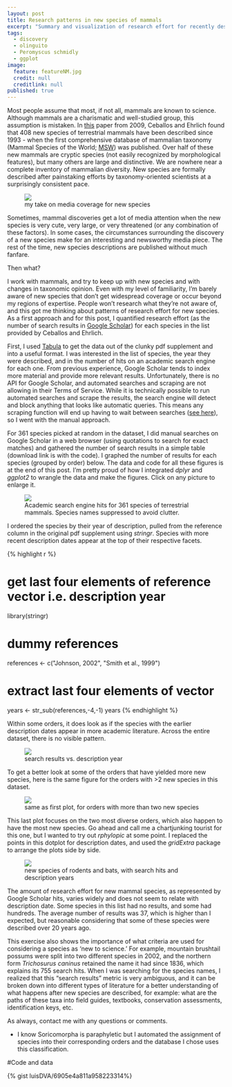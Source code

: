 ```yaml
---
layout: post
title: Research patterns in new species of mammals
excerpt: "Summary and visualization of research effort for recently described species of terrestrial mammals. Inlcudes R code and data."
tags: 
  - discovery
  - olinguito
  - Peromyscus schmidly
  - ggplot
image: 
  feature: featureNM.jpg
  credit: null
  creditlink: null
published: true
---
```




Most people assume that most, if not all, mammals are known to science. Although mammals are a charismatic and well-studied group, this assumption is mistaken. In [this](http://www.pnas.org/content/106/10/3841.full) paper from 2009, Ceballos and Ehrlich found that 408 new species of terrestrial mammals have been described since 1993 - when the first comprehensive database of mammalian taxonomy (Mammal Species of the World; [MSW](http://www.departments.bucknell.edu/biology/resources/msw3/browse.asp)) was published. Over half of these new mammals are cryptic species (not easily recognized by morphological features), but many others are large and distinctive. We are nowhere near a complete inventory of mammalian diversity. New species are formally described after painstaking efforts by taxonomy-oriented scientists at a surprisingly consistent pace. 

<figure>
    <a href="/images/cbait.png"><img src="/images/cbait.png"></a>
        <figcaption>my take on media coverage for new species</figcaption>
</figure>

Sometimes, mammal discoveries get a lot of media attention when the new species is very cute, very large, or very threatened (or any combination of these factors). In some cases, the circumstances surrounding the discovery of a new species make for an interesting and newsworthy media piece. The rest of the time, new species descriptions are published without much fanfare.

Then what?

I work with mammals, and try to keep up with new species and with changes in taxonomic opinion. Even with my level of familiarity, I’m barely aware of new species that don’t get widespread coverage or occur beyond my regions of expertise. People won’t research what they’re not aware of, and this got me thinking about patterns of research effort for new species. As a first approach and for this post, I quantified research effort (as the number of search results in [Google Scholar](https://scholar.google.com)) for each species in the list provided by Ceballos and Ehrlich. 

First, I used [Tabula](http://tabula.technology/) to get the data out of the clunky pdf supplement and into a useful format. I was interested in the list of species, the year they were described, and in the number of hits on an academic search engine for each one. From previous experience, Google Scholar tends to index more material and provide more relevant results.  Unfortunately, there is no API for Google Scholar, and automated searches and scraping are not allowing in their Terms of Service. While it is technically possible to run automated searches and scrape the results, the search engine will detect and block anything that looks like automatic queries. This means any scraping function will end up having to wait between searches ([see here](https://gist.github.com/timcdlucas/78478755b49e5c6342c4)), so I went with the manual approach.

For 361 species picked at random in the dataset, I did manual searches on Google Scholar in a web browser (using quotations to search for exact matches) and gathered the number of search results in a simple table (download link is with the code). I graphed the number of results for each species (grouped by order) below.  The data and code for all these figures is at the end of this post. I’m pretty proud of how I integrated _dplyr_ and _ggplot2_ to wrangle the data and make the figures. Click on any picture to enlarge it.

<figure>
    <a href="/images/fig1newM.png"><img src="/images/fig1newM.png"></a>
        <figcaption> Academic search engine hits for 361 species of terrestrial mammals. Species names suppressed to avoid clutter. </figcaption>
</figure>

I ordered the species by their year of description, pulled from the reference column in the original pdf supplement using _stringr_. Species with more recent description dates appear at the top of their respective facets.

{% highlight r %}
# get last four elements of reference vector i.e. description year
library(stringr)
# dummy references
references <- c("Johnson, 2002", "Smith et al., 1999")
# extract last four elements of vector
years <- str_sub(references,-4,-1)
years
{% endhighlight %}

Within some orders, it does look as if the species with the earlier description dates appear in more academic literature. Across the entire dataset, there is no visible pattern.

<figure>
    <a href="/images/fig2newmams.png"><img src="/images/fig2newmams.png"></a>
        <figcaption> search results vs. description year </figcaption>
</figure>

To get a better look at some of the orders that have yielded more new species, here is the same figure for the orders with >2 new species in this dataset.

<figure>
    <a href="/images/fig3nm.png"><img src="/images/fig3nm.png"></a>
        <figcaption> same as first plot, for orders with more than two new species</figcaption>
</figure>

This last plot focuses on the two most diverse orders, which also happen to have the most new species. Go ahead and call me a chartjunking tourist for this one, but I wanted to try out _rphylopic_ at some point.  I replaced the points in this dotplot for description dates, and used the _gridExtra_ package to arrange the plots side by side. 

<figure>
    <a href="/images/fig4nmBig.png"><img src="/images/fig4nmBig.png"></a>
        <figcaption> new species of rodents and bats, with search hits and description years </figcaption>
</figure>

The amount of research effort for new mammal species, as represented by Google Scholar hits, varies widely and does not seem to relate with description date. Some species in this list had no results, and some had hundreds. The average number of results was 37, which is higher than I expected, but reasonable considering that some of these species were described over 20 years ago. 

This exercise also shows the importance of what criteria are used for considering a species as ‘new to science.’ For example, mountain brushtail possums were split into two different species in 2002, and the northern form _Trichosurus caninus_ retained the name it had since 1836, which explains its 755 search hits. When I was searching for the species names, I realized that this “search results” metric is very ambiguous, and it can be broken down into different types of literature for a better understanding of what happens after new species are described, for example: what are the paths of these taxa into field guides, textbooks, conservation assessments, identification keys, etc.  

As always, contact me with any questions or comments.

* I know Soricomorpha is paraphyletic but I automated the assignment of species into their corresponding orders and the database I chose uses this classification. 

#Code and data

{% gist luisDVA/6905e4a811a958223314%}


